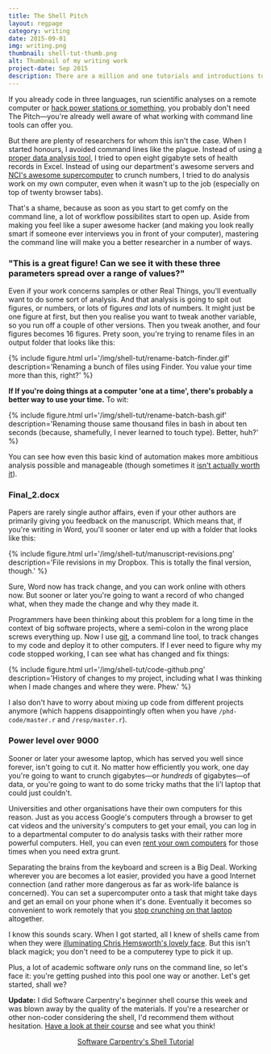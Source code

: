 ```yaml
---
title: The Shell Pitch
layout: regpage
category: writing
date: 2015-09-01
img: writing.png
thumbnail: shell-tut-thumb.png
alt: Thumbnail of my writing work
project-date: Sep 2015
description: There are a million and one tutorials and introductions to *nix shells out there. This one starts with a pitch aimed at those people who have no idea what I just said.
---
```

If you already code in three languages, run scientific analyses on a remote computer or [hack power stations or something](https://www.youtube.com/watch?v=v0qAZq0Zmcc&ab_channel=MovieSpawn), you probably don't need The Pitch—you're already well aware of what working with command line tools can offer you.

But there are plenty of researchers for whom this isn't the case. When I started honours, I avoided command lines like the plague. Instead of using [a proper data analysis tool](https://cran.r-project.org), I tried to open eight gigabyte sets of health records in Excel. Instead of using our department's awesome servers and [NCI's awesome supercomputer](http://nci.org.au/systems-services/national-facility/peak-system/raijin/) to crunch numbers, I tried to do analysis work on my own computer, even when it wasn't up to the job (especially on top of twenty browser tabs).

That's a shame, because as soon as you start to get comfy on the command line, a lot of workflow possibilites start to open up. Aside from making you feel like a super awesome hacker (and making you look really smart if someone ever interviews you in front of your computer), mastering the command line will make you a better researcher in a number of ways.

### "This is a great figure! Can we see it with these three parameters spread over a range of values?"

Even if your work concerns samples or other Real Things, you'll eventually want to do some sort of analysis. And that analysis is going to spit out figures, or numbers, or lots of figures *and* lots of numbers. It might just be one figure at first, but then you realise you want to tweak another variable, so you run off a couple of other versions. Then you tweak another, and four figures becomes 16 figures. Prety soon, you're trying to rename files in an output folder that looks like this:

{% include figure.html url='/img/shell-tut/rename-batch-finder.gif' description='Renaming a bunch of files using Finder. You value your time more than this, right?' %}

**If If you're doing things at a computer 'one at a time', there's probably a better way to use your time.** To wit:

{% include figure.html url='/img/shell-tut/rename-batch-bash.gif' description='Renaming thouse same thousand files in bash in about ten seconds (because, shamefully, I never learned to touch type). Better, huh?' %}

You can see how even this basic kind of automation makes more ambitious analysis possible and manageable (though sometimes it [isn't actually worth it](https://xkcd.com/1205/)).

### Final_2.docx

Papers are rarely single author affairs, even if your other authors are primarily giving you feedback on the manuscript. Which means that, if you're writing in Word, you'll sooner or later end up with a folder that looks like this:

{% include figure.html url='/img/shell-tut/manuscript-revisions.png' description='File revisions in my Dropbox. This is totally the final version, though.' %}

Sure, Word now has track change, and you can work online with others now. But sooner or later you're going to want a record of who changed what, when they made the change and why they made it.

Programmers have been thinking about this problem for a long time in the context of big software projects, where a semi-colon in the wrong place screws everything up. Now I use [git](https://git-scm.com/), a command line tool, to track changes to my code and deploy it to other computers. If I ever need to figure why my code stopped working, I can see what has changed and fix things:

{% include figure.html url='/img/shell-tut/code-github.png' description='History of changes to my project, including what I was thinking when I made changes and where they were. Phew.' %}

I also don't have to worry about mixing up code from different projects anymore (which happens disappointingly often when you have `/phd-code/master.r` and `/resp/master.r`).

### Power level over 9000

Sooner or later your awesome laptop, which has served you well since forever, isn't going to cut it. No matter how efficiently you work, one day you're going to want to crunch gigabytes—or *hundreds* of gigabytes—of data, or you're going to want to do some tricky maths that the li'l laptop that could just couldn't.

Universities and other organisations have their own computers for this reason. Just as you access Google's computers through a browser to get cat videos and the university's computers to get your email, you can log in to a departmental computer to do analysis tasks with their rather more powerful computers. Hell, you can even [rent your own computers](https://www.binarylane.com.au/) for those times when you need extra grunt.

Separating the brains from the keyboard and screen is a Big Deal. Working wherever you are becomes a lot easier, provided you have a good Internet connection (and rather more dangerous as far as work-life balance is concerned). You can set a supercomputer onto a task that might take days and get an email on your phone when it's done. Eventually it becomes so convenient to work remotely that you [stop crunching on that laptop](http://yieldthought.com/post/12239282034/swapped-my-macbook-for-an-ipad) altogether.

I know this sounds scary. When I got started, all I knew of shells came from when they were [illuminating Chris Hemsworth's lovely face](https://www.youtube.com/watch?v=jZ1ZDlLImF8). But this isn't black magick; you don't need to be a computerey type to pick it up.

Plus, a lot of academic software *only* runs on the command line, so let's face it: you're getting pushed into this pool one way or another. Let's get started, shall we?

**Update:** I did Software Carpentry's beginner shell course this week and was blown away by the quality of the materials. If you're a researcher or other non-coder considering the shell, I'd recommend them without hesitation. [Have a look at their course](http://swcarpentry.github.io/shell-novice) and see what you think!

<center><a href="http://swcarpentry.github.io/shell-novice" class="btn btn-xl" style="margin-top: 10.5px" markdown=0>Software Carpentry's Shell Tutorial</a></center>
